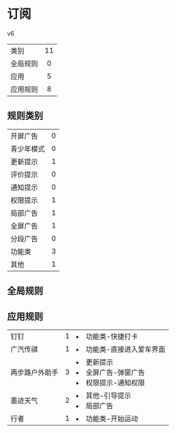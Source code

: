 # 订阅

v6

|||
| - |:-:|
|类别|11|
|全局规则|0|
|应用|5|
|应用规则|8|

## 规则类别

|||
| - |:-:|
|开屏广告|0|
|青少年模式|0|
|更新提示|1|
|评价提示|0|
|通知提示|0|
|权限提示|1|
|局部广告|1|
|全屏广告|1|
|分段广告|0|
|功能类|3|
|其他|1|

## 全局规则



## 应用规则

||||
| - |:-:|-|
|钉钉|1|<li>功能类-快捷打卡|
|广汽传祺|1|<li>功能类-直接进入爱车界面|
|两步路户外助手|3|<li>更新提示<li>全屏广告-弹窗广告<li>权限提示-通知权限|
|墨迹天气|2|<li>其他-引导提示<li>局部广告|
|行者|1|<li>功能类-开始运动|
